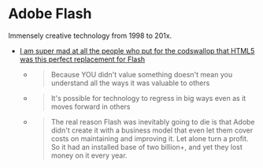 Adobe Flash
===========

Immensely creative technology from 1998 to 201x.

* [I am super mad at all the people who put for the codswallop that HTML5 was this perfect replacement for Flash](https://twitter.com/larsiusprime/status/1344404336252768257)
    * > Because YOU didn't value something doesn't mean you understand all the ways it was valuable to others
    * > It's possible for technology to regress in big ways even as it moves forward in others
    * > The real reason Flash was inevitably going to die is that Adobe didn't create it with a business model that even let them cover costs on maintaining and improving it. Let alone turn a profit. So it had an installed base of two billion+, and yet they lost money on it every year.
